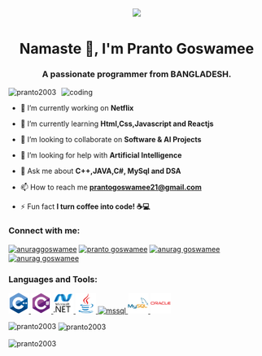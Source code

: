 <h1 align="center">
  <a href="https://git.io/typing-svg">
    <img src="https://readme-typing-svg.herokuapp.com/?lines=Hey+👋;What's+poppin'!?;&center=true&size=30">
  </a>
</h1>


<h1 align="center">Namaste 🙏, I'm Pranto Goswamee</h1>
<h3 align="center">A passionate programmer from BANGLADESH.</h3>

<img align="right" alt="coding" width="400" src="https://user-images.githubusercontent.com/55389276/140866485-8fb1c876-9a8f-4d6a-98dc-08c4981eaf70.gif">
<p align="left"> <img src="https://komarev.com/ghpvc/?username=pranto2003&label=Profile%20views&color=0e75b6&style=flat" alt="pranto2003" /> </p>

- 🔭 I’m currently working on **Netflix**

- 🌱 I’m currently learning **Html,Css,Javascript and Reactjs**

- 👯 I’m looking to collaborate on **Software & AI Projects**

- 🤝 I’m looking for help with **Artificial Intelligence**

- 💬 Ask me about **C++,JAVA,C#, MySql and DSA**

- 📫 How to reach me **prantogoswamee21@gmail.com**

- ⚡ Fun fact **I turn coffee into code! ☕💻**

<h3 align="left">Connect with me:</h3>
<p align="left">
<a href="https://twitter.com/anuraggoswamee" target="blank"><img align="center" src="https://raw.githubusercontent.com/rahuldkjain/github-profile-readme-generator/master/src/images/icons/Social/twitter.svg" alt="anuraggoswamee" height="30" width="40" /></a>
<a href="https://linkedin.com/in/pranto goswamee" target="blank"><img align="center" src="https://raw.githubusercontent.com/rahuldkjain/github-profile-readme-generator/master/src/images/icons/Social/linked-in-alt.svg" alt="pranto goswamee" height="30" width="40" /></a>
<a href="https://fb.com/anurag goswamee" target="blank"><img align="center" src="https://raw.githubusercontent.com/rahuldkjain/github-profile-readme-generator/master/src/images/icons/Social/facebook.svg" alt="anurag goswamee" height="30" width="40" /></a>
<a href="https://instagram.com/anurag goswamee" target="blank"><img align="center" src="https://raw.githubusercontent.com/rahuldkjain/github-profile-readme-generator/master/src/images/icons/Social/instagram.svg" alt="anurag goswamee" height="30" width="40" /></a>
</p>

<h3 align="left">Languages and Tools:</h3>
<p align="left"> <a href="https://www.w3schools.com/cpp/" target="_blank" rel="noreferrer"> <img src="https://raw.githubusercontent.com/devicons/devicon/master/icons/cplusplus/cplusplus-original.svg" alt="cplusplus" width="40" height="40"/> </a> <a href="https://www.w3schools.com/cs/" target="_blank" rel="noreferrer"> <img src="https://raw.githubusercontent.com/devicons/devicon/master/icons/csharp/csharp-original.svg" alt="csharp" width="40" height="40"/> </a> <a href="https://dotnet.microsoft.com/" target="_blank" rel="noreferrer"> <img src="https://raw.githubusercontent.com/devicons/devicon/master/icons/dot-net/dot-net-original-wordmark.svg" alt="dotnet" width="40" height="40"/> </a> <a href="https://www.java.com" target="_blank" rel="noreferrer"> <img src="https://raw.githubusercontent.com/devicons/devicon/master/icons/java/java-original.svg" alt="java" width="40" height="40"/> </a> <a href="https://www.microsoft.com/en-us/sql-server" target="_blank" rel="noreferrer"> <img src="https://www.svgrepo.com/show/303229/microsoft-sql-server-logo.svg" alt="mssql" width="40" height="40"/> </a> <a href="https://www.mysql.com/" target="_blank" rel="noreferrer"> <img src="https://raw.githubusercontent.com/devicons/devicon/master/icons/mysql/mysql-original-wordmark.svg" alt="mysql" width="40" height="40"/> </a> <a href="https://www.oracle.com/" target="_blank" rel="noreferrer"> <img src="https://raw.githubusercontent.com/devicons/devicon/master/icons/oracle/oracle-original.svg" alt="oracle" width="40" height="40"/> </a> </p>

<p><img align="left" src="https://github-readme-stats.vercel.app/api/top-langs?username=pranto2003&show_icons=true&locale=en&layout=compact" alt="pranto2003" /></p>

<p>&nbsp;<img align="center" src="https://github-readme-stats.vercel.app/api?username=pranto2003&show_icons=true&locale=en" alt="pranto2003" /></p>

<p><img align="center" src="https://github-readme-streak-stats.herokuapp.com/?user=pranto2003&" alt="pranto2003" /></p>

